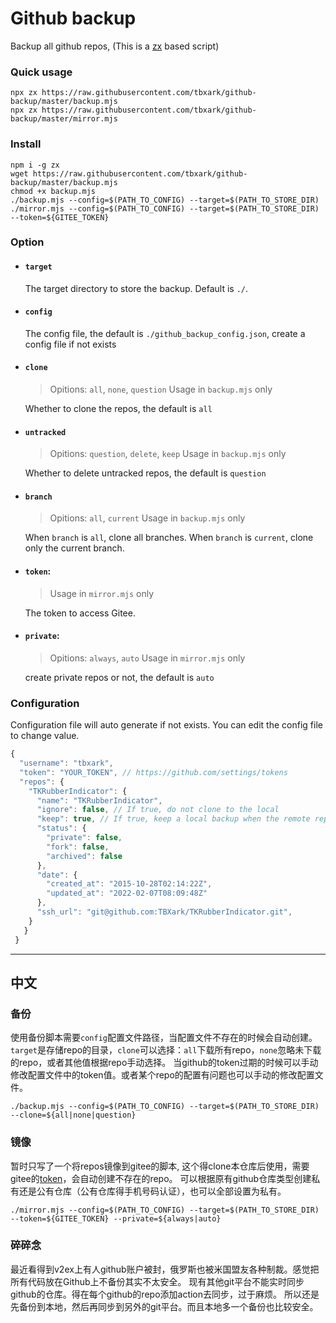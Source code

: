 # Github backup

Backup all github repos, (This is a [zx](https://github.com/google/zx) based script)


### Quick usage

```shell
npx zx https://raw.githubusercontent.com/tbxark/github-backup/master/backup.mjs
npx zx https://raw.githubusercontent.com/tbxark/github-backup/master/mirror.mjs
```


### Install


```shell
npm i -g zx
wget https://raw.githubusercontent.com/tbxark/github-backup/master/backup.mjs
chmod +x backup.mjs
./backup.mjs --config=$(PATH_TO_CONFIG) --target=$(PATH_TO_STORE_DIR) 
./mirror.mjs --config=$(PATH_TO_CONFIG) --target=$(PATH_TO_STORE_DIR) --token=${GITEE_TOKEN}
```


### Option

- #### `target` 
  The target directory to store the backup. Default is `./`.
  
- #### `config`
  The config file, the default is `./github_backup_config.json`, create a config file if not exists
  
- #### `clone`
  > Opitions: `all`, `none`, `question`
    Usage in `backup.mjs` only

  Whether to clone the repos, the default is `all`

- #### `untracked`
  > Opitions: `question`, `delete`, `keep`
    Usage in `backup.mjs` only

  Whether to delete untracked repos, the default is `question`

- #### `branch`
  > Opitions: `all`, `current`
    Usage in `backup.mjs` only

  When `branch` is `all`, clone all branches. When `branch` is `current`, clone only the current branch.
  
- #### `token`: 
  > Usage in `mirror.mjs` only
  
  The token to access Gitee.

- #### `private`:
  > Opitions: `always`, `auto`
    Usage in `mirror.mjs` only

  create private repos or not, the default is `auto`
  
### Configuration

Configuration file will auto generate if not exists. You can edit the config file to change value.

```js
{
  "username": "tbxark",
  "token": "YOUR_TOKEN", // https://github.com/settings/tokens
  "repos": {
    "TKRubberIndicator": {
      "name": "TKRubberIndicator",
      "ignore": false, // If true, do not clone to the local
      "keep": true, // If true, keep a local backup when the remote repo is deleted
      "status": {
        "private": false,
        "fork": false,
        "archived": false
      },
      "date": {
        "created_at": "2015-10-28T02:14:22Z",
        "updated_at": "2022-02-07T08:09:48Z"
      },
      "ssh_url": "git@github.com:TBXark/TKRubberIndicator.git",
    }
   }
 }
```

---



## 中文


### 备份

使用备份脚本需要`config`配置文件路径，当配置文件不存在的时候会自动创建。`target`是存储repo的目录，`clone`可以选择：`all`下载所有repo，`none`忽略未下载的repo，或者其他值根据repo手动选择。
当github的token过期的时候可以手动修改配置文件中的token值。或者某个repo的配置有问题也可以手动的修改配置文件。

```shell
./backup.mjs --config=$(PATH_TO_CONFIG) --target=$(PATH_TO_STORE_DIR) --clone=${all|none|question}
```

### 镜像

暂时只写了一个将repos镜像到gitee的脚本, 这个得clone本仓库后使用，需要gitee的[token](https://gitee.com/profile/personal_access_tokens)，会自动创建不存在的repo。
可以根据原有github仓库类型创建私有还是公有仓库（公有仓库得手机号码认证），也可以全部设置为私有。
```shell
./mirror.mjs --config=$(PATH_TO_CONFIG) --target=$(PATH_TO_STORE_DIR) --token=${GITEE_TOKEN} --private=${always|auto}
```

### 碎碎念

最近看得到v2ex上有人github账户被封，俄罗斯也被米国盟友各种制裁。感觉把所有代码放在Github上不备份其实不太安全。
现有其他git平台不能实时同步github的仓库。得在每个github的repo添加action去同步，过于麻烦。
所以还是先备份到本地，然后再同步到另外的git平台。而且本地多一个备份也比较安全。
